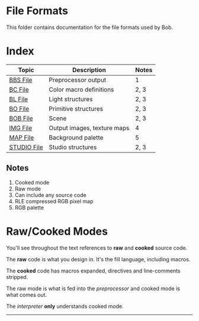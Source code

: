 <link rel="stylesheet" href="../assets/help.css"/>

[bbs-file]: <bbs-file.html>
[bc-file]: <bc-file.html>
[bl-file]: <bl-file.html>
[bo-file]: <bo-file.html>
[bob-file]: <bob-file.html>
[img-file]: <img-file.html>
[map-file]: <map-file.html>
[studio-file]: <studio-file.html>

# File Formats

This folder contains documentation for the file formats used by Bob.

# Index

| Topic | Description | Notes |
| - | - | - |
| [BBS File][bbs-file] | Preprocessor output | 1 |
| [BC File][bc-file] | Color macro definitions | 2, 3 |
| [BL File][bl-file] | Light structures | 2, 3 |
| [BO File][bo-file] | Primitive structures | 2, 3 |
| [BOB File][bob-file] | Scene | 2, 3 |
| [IMG File][img-file] | Output images, texture maps | 4 |
| [MAP File][map-file] | Background palette | 5 |
| [STUDIO File][studio-file] | Studio structures | 2, 3 |

## Notes

1. Cooked mode
2. Raw mode
3. Can include any source code
4. RLE compressed RGB pixel map
5. RGB palette


# Raw/Cooked Modes

You'll see throughout the text references to **raw** and **cooked** source code.

The **raw** code is what you design in. It's the fill language, including macros.

The **cooked** code has macros expanded, directives and line-comments stripped.

The raw mode is what is fed into the _preprocessor_ and cooked mode is what comes out.

The _interpreter_ **only** understands cooked mode.

---
